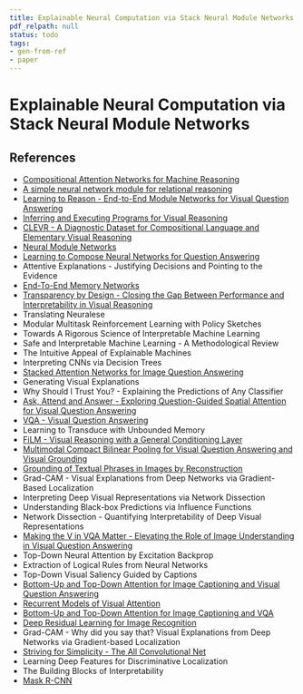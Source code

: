 ```yaml
---
title: Explainable Neural Computation via Stack Neural Module Networks
pdf_relpath: null
status: todo
tags:
- gen-from-ref
- paper
---
```


# Explainable Neural Computation via Stack Neural Module Networks

## References

- [Compositional Attention Networks for Machine Reasoning](./compositional-attention-networks-for-machine-reasoning.md)
- [A simple neural network module for relational reasoning](./a-simple-neural-network-module-for-relational-reasoning.md)
- [Learning to Reason - End-to-End Module Networks for Visual Question Answering](./learning-to-reason-end-to-end-module-networks-for-visual-question-answering.md)
- [Inferring and Executing Programs for Visual Reasoning](./inferring-and-executing-programs-for-visual-reasoning.md)
- [CLEVR - A Diagnostic Dataset for Compositional Language and Elementary Visual Reasoning](./clevr-a-diagnostic-dataset-for-compositional-language-and-elementary-visual-reasoning.md)
- [Neural Module Networks](./neural-module-networks.md)
- [Learning to Compose Neural Networks for Question Answering](./learning-to-compose-neural-networks-for-question-answering.md)
- Attentive Explanations - Justifying Decisions and Pointing to the Evidence
- [End-To-End Memory Networks](./end-to-end-memory-networks.md)
- [Transparency by Design - Closing the Gap Between Performance and Interpretability in Visual Reasoning](./transparency-by-design-closing-the-gap-between-performance-and-interpretability-in-visual-reasoning.md)
- Translating Neuralese
- Modular Multitask Reinforcement Learning with Policy Sketches
- Towards A Rigorous Science of Interpretable Machine Learning
- Safe and Interpretable Machine Learning - A Methodological Review
- The Intuitive Appeal of Explainable Machines
- Interpreting CNNs via Decision Trees
- [Stacked Attention Networks for Image Question Answering](./stacked-attention-networks-for-image-question-answering.md)
- Generating Visual Explanations
- Why Should I Trust You? - Explaining the Predictions of Any Classifier
- [Ask, Attend and Answer - Exploring Question-Guided Spatial Attention for Visual Question Answering](./ask-attend-and-answer-exploring-question-guided-spatial-attention-for-visual-question-answering.md)
- [VQA - Visual Question Answering](./vqa-visual-question-answering.md)
- Learning to Transduce with Unbounded Memory
- [FiLM - Visual Reasoning with a General Conditioning Layer](./film-visual-reasoning-with-a-general-conditioning-layer.md)
- [Multimodal Compact Bilinear Pooling for Visual Question Answering and Visual Grounding](./multimodal-compact-bilinear-pooling-for-visual-question-answering-and-visual-grounding.md)
- [Grounding of Textual Phrases in Images by Reconstruction](./grounding-of-textual-phrases-in-images-by-reconstruction.md)
- Grad-CAM - Visual Explanations from Deep Networks via Gradient-Based Localization
- Interpreting Deep Visual Representations via Network Dissection
- Understanding Black-box Predictions via Influence Functions
- Network Dissection - Quantifying Interpretability of Deep Visual Representations
- [Making the V in VQA Matter - Elevating the Role of Image Understanding in Visual Question Answering](./making-the-v-in-vqa-matter-elevating-the-role-of-image-understanding-in-visual-question-answering.md)
- Top-Down Neural Attention by Excitation Backprop
- Extraction of Logical Rules from Neural Networks
- Top-Down Visual Saliency Guided by Captions
- [Bottom-Up and Top-Down Attention for Image Captioning and Visual Question Answering](./bottom-up-and-top-down-attention-for-image-captioning-and-visual-question-answering.md)
- [Recurrent Models of Visual Attention](./recurrent-models-of-visual-attention.md)
- [Bottom-Up and Top-Down Attention for Image Captioning and VQA](./bottom-up-and-top-down-attention-for-image-captioning-and-vqa.md)
- [Deep Residual Learning for Image Recognition](./deep-residual-learning-for-image-recognition.md)
- Grad-CAM - Why did you say that? Visual Explanations from Deep Networks via Gradient-based Localization
- [Striving for Simplicity - The All Convolutional Net](./striving-for-simplicity-the-all-convolutional-net.md)
- Learning Deep Features for Discriminative Localization
- The Building Blocks of Interpretability
- [Mask R-CNN](./mask-r-cnn.md)
